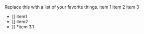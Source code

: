 Replace this with a list of your favorite things.
item 1
item 2
item 3

- [] item1
- [] item2
- [] *item 3.1
